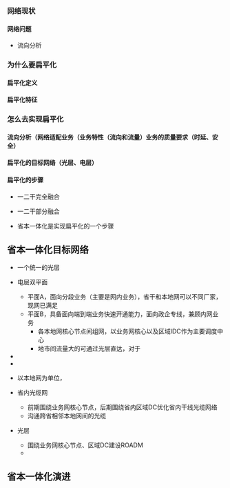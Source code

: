 ### 网络现状

#### 网络问题

- 流向分析


### 为什么要扁平化

#### 扁平化定义

#### 扁平化特征

### 怎么去实现扁平化

#### 流向分析（网络适配业务（业务特性（流向和流量）业务的质量要求（时延、安全）

#### 扁平化的目标网络（光层、电层）

#### 扁平化的步骤

* 一二干完全融合

* 一二干部分融合

* 省本一体化是实现扁平化的一个步骤

## 省本一体化目标网络

* 一个统一的光层

* 电层双平面

  * 平面A，面向分段业务（主要是网内业务），省干和本地网可以不同厂家，现网已满足
  * 平面B，具备面向端到端业务快速开通能力，面向政企专线，兼顾内网业务
    * 各本地网核心节点间组网，以业务网核心以及区域IDC作为主要调度中心
    * 地市间流量大的可通过光层直达，对于

* 

* 

* 以本地网为单位，

* 省内光缆网

  - 前期围绕业务网核心节点，后期围绕省内区域DC优化省内干线光缆网络
  - 沟通跨省相邻本地网间的光缆

* 光层

  * 围绕业务网核心节点、区域DC建设ROADM
  * 

  







## 省本一体化演进




